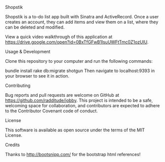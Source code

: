 Shopstik

Shopstik is a to-do list app built with Sinatra and ActiveRecord. Once a user creates an account, they can add items and view them on a list, where they can be deleted and modified.

View a quick video walkthrough of this application at https://drive.google.com/open?id=0BxTfGFwB1IsuUWFtTmc0Z1ozUlU.

Usage & Development

Clone this repository to your computer and run the following commands:

bundle install
rake db:migrate
shotgun
Then navigate to localhost:9393 in your browser to see it in action.

Contributing

Bug reports and pull requests are welcome on GitHub at https://github.com/radditude/jobby. This project is intended to be a safe, welcoming space for collaboration, and contributors are expected to adhere to the Contributor Covenant code of conduct.

License

This software is available as open source under the terms of the MIT License.

Credits

Thanks to http://bootsnipp.com/ for the bootstrap html references!
